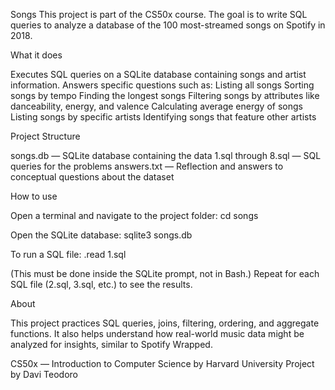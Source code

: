 Songs
This project is part of the CS50x course. The goal is to write SQL queries to analyze a database of the 100 most-streamed songs on Spotify in 2018.

What it does

Executes SQL queries on a SQLite database containing songs and artist information.
Answers specific questions such as:
Listing all songs
Sorting songs by tempo
Finding the longest songs
Filtering songs by attributes like danceability, energy, and valence
Calculating average energy of songs
Listing songs by specific artists
Identifying songs that feature other artists

Project Structure

songs.db — SQLite database containing the data
1.sql through 8.sql — SQL queries for the problems
answers.txt — Reflection and answers to conceptual questions about the dataset

How to use

Open a terminal and navigate to the project folder:
cd songs

Open the SQLite database:
sqlite3 songs.db

To run a SQL file:
.read 1.sql

(This must be done inside the SQLite prompt, not in Bash.)
Repeat for each SQL file (2.sql, 3.sql, etc.) to see the results.

About

This project practices SQL queries, joins, filtering, ordering, and aggregate functions. It also helps understand how real-world music data might be analyzed for insights, similar to Spotify Wrapped.

CS50x — Introduction to Computer Science by Harvard University
Project by Davi Teodoro
